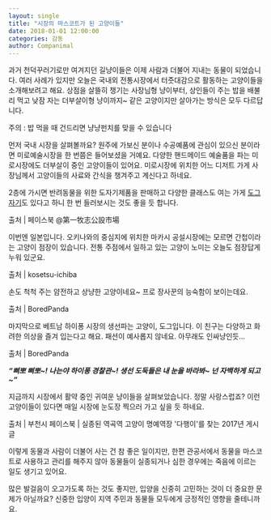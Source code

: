 ```yaml
---
layout: single
title: "시장의 마스코트가 된 고양이들"
date: 2018-01-01 12:00:00
categories: 감동
author: Companimal
---
```


과거 천덕꾸러기로만 여겨지던 길냥이들은 이제 사람과 더불어 지내는 동물이 되었습니다. 여러 사례가 있지만 오늘은 국내외 전통시장에서 터줏대감으로 활동하는 고양이들을 소개해보려고 해요. 상점을 살뜰히 챙기는 사장님형 냥이부터, 상인들이 주는 밥을 배불리 먹고 낮잠 자는 더부살이형 냥이까지~ 같은 고양이지만 살아가는 방식은 모두 다르답니다.

주의 : 밥 먹을 때 건드리면 냥냥펀치를 맞을 수 있습니다

먼저 국내 시장을 살펴볼까요? 원주에 가보신 분이나 수공예품에 관심이 있으신 분이라면 미로예술시장을 한 번쯤은 들어보셨을 거예요. 다양한 핸드메이드 예술품을 파는 미로시장에도 더부살이 중인 고양이들이 있어요. 미로시장에 위치한 어느 디저트 가게 사장님께서 고양이들의 사료와 간식을 챙겨주고 계신다고 하네요.

2층에 가시면 반려동물을 위한 도자기제품을 판매하고 다양한 클래스도 여는 가게 [도그자기](https://dogjagi.modoo.at/)도 있다고 하니 한 번 들러보시는 것도 좋을 듯 합니다.

출처 | 페이스북 @第一牧志公設市場

이번엔 일본입니다. 오키나와의 중심지에 위치한 마카시 공설시장에는 모르면 간첩이라는 고양이 점장이 있습니다. 전통 주점에서 일하고 있는 고양이 노미는 오늘도 점장답게 누워 있군요.

출처 | kosetsu-ichiba

손도 척척 주는 얌전하고 상냥한 고양이네요~ 프로 장사꾼의 능숙함이 보이는데요.

출처 | BoredPanda

마지막으로 베트남 하이퐁 시장의 생선파는 고양이, 도그입니다. 이 친구는 다양하고 화려한 의상을 즐겨 입는다고 해요. 패션이 예사롭지 않네요. 아무래도 인싸냥인듯...

출처 | BoredPanda

**_“삐뽀 삐뽀~! 나는야 하이퐁 경찰관~! 생선 도둑들은 내 눈을 바라봐~ 넌 자백하게 되고~”_**

지금까지 시장에서 활약 중인 귀여운 냥이들을 살펴보았습니다. 정말 사랑스럽죠? 이런 고양이들이 있다면 매일 시장에 눈도장 찍으러 가고 싶을 듯 하네요.

출처 | 부천시 페이스북 | 실종된 역곡역 고양이 명예역장 '다행이'를 찾는 2017년 게시글

이렇게 동물과 사람이 더불어 사는 건 참 좋은 일이지만, 한편 관공서에서 동물을 마스코트로 사용하고 관리를 해주지 않아 동물들이 실종되거나 심한 경우에는 죽음에 이르는 일도 생기고 있어요.

많은 발걸음이 오고가도록 하는 것도 좋지만, 입양을 신중히 고민하는 것이 더 중요한 문제가 아닐까요? 신중한 입양이 지역 주민과 동물들 모두에게 긍정적인 영향을 줄테니까요.
